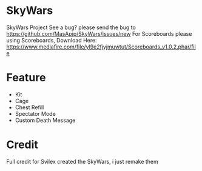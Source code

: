 # SkyWars
SkyWars Project
See a bug? please send the bug to https://github.com/MasApip/SkyWars/issues/new
For Scoreboards please using Scoreboards, Download Here: https://www.mediafire.com/file/yl9e2fjyjmuwtut/Scoreboards_v1.0.2.phar/file

# Feature
- Kit
- Cage
- Chest Refill
- Spectator Mode
- Custom Death Message

# Credit
Full credit for Svilex created the SkyWars, i just remake them
